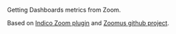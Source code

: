 Getting Dashboards metrics from Zoom.

Based on [Indico Zoom plugin](https://github.com/pferreir/indico-plugins/tree/zoom_plugin/) and [Zoomus github project](https://github.com/prschmid/zoomus).